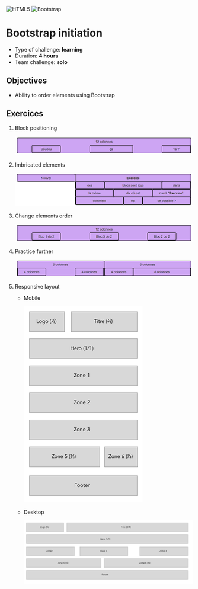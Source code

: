 ![HTML5](https://img.shields.io/badge/html5-%23E34F26.svg?style=for-the-badge&logo=html5&logoColor=white) ![Bootstrap](https://img.shields.io/badge/bootstrap-%23563D7C.svg?style=for-the-badge&logo=bootstrap&logoColor=white)

# Bootstrap initiation

- Type of challenge: **learning**
- Duration: **4 hours**
- Team challenge: **solo**

## Objectives

- Ability to order elements using Bootstrap

## Exercices

1. Block positioning

   ![Exercice-1](./readme/bootstrap-ex01.png?raw=true)

2. Imbricated elements

   ![Exercice-2](./readme/bootstrap-ex02.png?raw=true)

3. Change elements order

   ![Exercice-3](./readme/bootstrap-ex03.png?raw=true)

4. Practice further

   ![Exercice-4](./readme/bootstrap-ex04.png?raw=true)

5. Responsive layout

   - Mobile

     ![Exercice-5](./readme/bootstrap-ex05-mobile.png?raw=true)

   - Desktop

     ![Exercice-5](./readme/bootstrap-ex05-desktop.png?raw=true)

